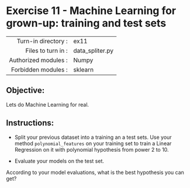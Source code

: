 # Exercise 11 - Machine Learning for grown-up: training and test sets

|                         |                     |
| -----------------------:| ------------------  |
|   Turn-in directory :   |  ex11               |
|   Files to turn in :    |  data_spliter.py    |
|   Authorized modules :  |  Numpy              |
|   Forbidden modules :   |  sklearn            |

## Objective:
Lets do Machine Learning for real.

## Instructions:
*  Split your previous dataset into a training an a test sets.  Use your method `polynomial_features` on your training set to train a Linear Regression on it with polynomial hypothesis from power 2 to 10.

* Evaluate your models on the test set. 

According to your model evaluations, what is the best hypothesis you can get?